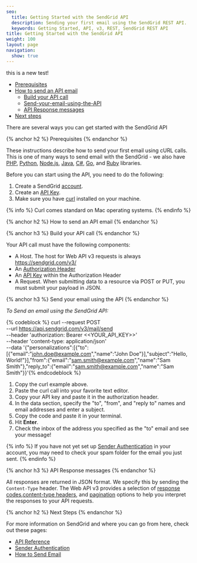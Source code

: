 ```yaml
---
seo:
  title: Getting Started with the SendGrid API
  description: Sending your first email using the SendGrid REST API.
  keywords: Getting Started, API, v3, REST, SendGrid REST API
title: Getting Started with the SendGrid API
weight: 100
layout: page
navigation:
  show: true
---
```


this is a new test!

* [Prerequisites](#-Prerequisites)
* [How to send an API email](#-How-to-send-an-API-email)
  * [Build your API call](#-Build-your-API-call)
  * [Send-your-email-using-the-API](#-Send-your-email-using-the-API)
  * [API Response messages](#-API-Response-messages)
* [Next steps](#-Next-steps)

There are several ways you can get started with the SendGrid API 

{% anchor h2 %}
Prerequisites
{% endanchor %}

These instructions describe how to send your first email using cURL calls. This is one of many ways to send email with the SendGrid - we also have [PHP](https://github.com/sendgrid/sendgrid-php), [Python](https://github.com/sendgrid/sendgrid-python), [Node.js](https://github.com/sendgrid/sendgrid-nodejs), [Java](https://github.com/sendgrid/sendgrid-java), [C#](https://github.com/sendgrid/sendgrid-csharp), [Go](https://github.com/sendgrid/sendgrid-go), and [Ruby](https://github.com/sendgrid/sendgrid-ruby) libraries. 

Before you can start using the API, you need to do the following:

1. Create a SendGrid [account](https://sendgrid.com/pricing/). 
1. Create an [API Key]({{root_url}}/help-support/account-and-settings/api-keys.html). 
1. Make sure you have [curl](https://curl.haxx.se/) installed on your machine. 

{% info %}
Curl comes standard on Mac operating systems.
{% endinfo %}

{% anchor h2 %}
How to send an API email
{% endanchor %}

{% anchor h3 %}
Build your API call
{% endanchor %}

Your API call must have the following components:

* A Host. The host for Web API v3 requests is always https://sendgrid.com/v3/
* An [Authorization Header](https://sendgrid.api-docs.io/v3.0/how-to-use-the-sendgrid-v3-api/api-authentication#authorization-header)
* An [API Key]({{root_url}}/help-support/account-and-settings/api-keys.html) within the Authorization Header
* A Request. When submitting data to a resource via POST or PUT, you must submit your payload in JSON.
 
{% anchor h3 %}
Send your email using the API
{% endanchor %}

_To Send an email using the SendGrid API:_

{% codeblock %}
curl --request POST \
--url https://api.sendgrid.com/v3/mail/send \
--header 'authorization: Bearer <<YOUR_API_KEY>>' \
--header 'content-type: application/json' \
--data '{"personalizations":[{"to":[{"email":"john.doe@example.com","name":"John Doe"}],"subject":"Hello, World!"}],"from":{"email":"sam.smith@example.com","name":"Sam Smith"},"reply_to":{"email":"sam.smith@example.com","name":"Sam Smith"}}'{% endcodeblock %}

1. Copy the curl example above.
2. Paste the curl call into your favorite text editor. 
3. Copy your API key and paste it in the authorization header. 
4. In the data section, specify the "to", "from", and "reply to" names and email addresses and enter a subject.
5. Copy the code and paste it in your terminal. 
6. Hit **Enter**.
7. Check the inbox of the address you specified as the "to" email and see your message!

{% info %}
If you have not yet set up [Sender Authentication]({{root_url}}/help-support/getting-started/how-to-set-up-domain-authentication.html) in your account, you may need to check your spam folder for the email you just sent. 
{% endinfo %}

{% anchor h3 %}
API Response messages
{% endanchor %}

All responses are returned in JSON format. We specify this by sending the ``Content-Type`` header. The Web API v3 provides a selection of [response codes](https://sendgrid.api-docs.io/v3.0/how-to-use-the-sendgrid-v3-api/api-responses#status-codes),[content-type headers](https://sendgrid.api-docs.io/v3.0/how-to-use-the-sendgrid-v3-api/api-responses#content-type-header), and [pagination](https://sendgrid.api-docs.io/v3.0/how-to-use-the-sendgrid-v3-api/api-responses#pagination) options to help you interpret the responses to your API requests.

{% anchor h2 %}
Next Steps
{% endanchor %}

For more information on SendGrid and where you can go from here, check out these pages:

- [API Reference]({{root_url}}/API_Reference/api_v3.html)
- [Sender Authentication]({{root_url}}/help-support/getting-started/how-to-set-up-domain-authentication.html)
- [How to Send Email]({{root_url}}/help-support/getting-started/how-to-send-email.html)

